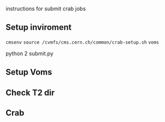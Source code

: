 
instructions for submit crab jobs

## Setup inviroment

`cmsenv`
`source /cvmfs/cms.cern.ch/common/crab-setup.sh`
`voms`


python 2 submit.py


## Setup Voms


## Check T2 dir 
## Crab


